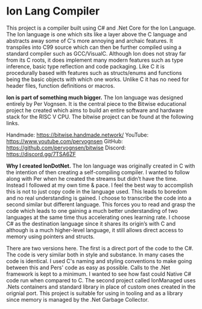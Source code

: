 # Ion Lang Compiler

This project is a compiler built using C# and .Net Core for the Ion Language. The Ion language is one which sits like a layer above the C language and abstracts away some of C's more annoying and archaic features. It transpiles into C99 source which can then be further compiled using a standard compiler such as GCC/VisualC. Although Ion does not stray far from its C roots, it does implement many modern features such as type inference, basic type reflection and code packaging. Like C it is procedurally based with features such as structs/enums and functions being the basic objects with which one works. Unlike C it has no need for header files, function definitions or macros.

**Ion is part of something much bigger.**
The Ion language was designed entirely by Per Vognsen. It is the central piece to the Bitwise educational project he created which aims to build an entire software and hardware stack for the RISC V CPU. The bitwise project can be found at the following links.

Handmade: https://bitwise.handmade.network/
YouTube: https://www.youtube.com/pervognsen
GitHub: https://github.com/pervognsen/bitwise
Discord: https://discord.gg/7TSA6ZF

**Why I created IonDotNet.**
The Ion language was originally created in C with the intention of then creating a self-compiling compiler. I wanted to follow along with Per when he created the streams but didn’t have the time. Instead I followed at my own time & pace. I feel the best way to accomplish this is not to just copy code in the language used. This leads to boredom and no real understanding is gained. I choose to transcribe the code into a second similar but different language. This forces you to read and grasp the code which leads to one gaining a much better understanding of two languages at the same time thus accelerating ones learning rate. I choose C# as the destination language since it shares its origin’s with C and although is a much higher-level language, it still allows direct access to memory using pointers and structs.

There are two versions here. The first is a direct port of the code to the C#. The code is very similar both in style and substance. In many cases the code is identical. I used C's naming and styling conventions to make going between this and Pers' code as easy as possible. Calls to the .Net framework is kept to a minimum. I wanted to see how fast could Native C# code run when compared to C.
The second project called IonManaged uses .Nets containers and standard library in place of custom ones created in the orignial port. This project is suitable for using in tooling and as a library since memory is managed by the .Net Garbage Collector.
